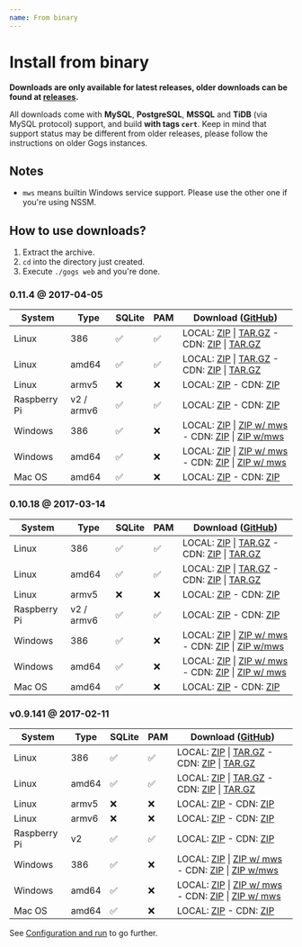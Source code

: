```yaml
---
name: From binary
---
```


# Install from binary

**Downloads are only available for latest releases, older downloads can be found at [releases](https://github.com/gogits/gogs/releases).**

All downloads come with **MySQL**, **PostgreSQL**, **MSSQL** and **TiDB** (via MySQL protocol) support, and build **with tags `cert`**. Keep in mind that support status may be different from older releases, please follow the instructions on older Gogs instances.

## Notes

- `mws` means builtin Windows service support. Please use the other one if you're using NSSM.

## How to use downloads?

1. Extract the archive.
2. `cd` into the directory just created.
3. Execute `./gogs web` and you're done.

### 0.11.4 @ 2017-04-05

|System|Type|SQLite|PAM|Download ([GitHub](https://github.com/gogits/gogs/releases/tag/v0.11.4))|
|------|----|------|---|--------|
|Linux|386|✅|✅|LOCAL: [ZIP](https://dl.gogs.io/0.11.4/linux_386.zip) \| [TAR.GZ](https://dl.gogs.io/0.11.4/linux_386.tar.gz) - CDN: [ZIP](https://cdn.gogs.io/0.11.4/linux_386.zip) \| [TAR.GZ](https://cdn.gogs.io/0.11.4/linux_386.tar.gz)|
|Linux|amd64|✅|✅|LOCAL: [ZIP](https://dl.gogs.io/0.11.4/linux_amd64.zip) \| [TAR.GZ](https://dl.gogs.io/0.11.4/linux_amd64.tar.gz) - CDN: [ZIP](https://cdn.gogs.io/0.11.4/linux_amd64.zip) \| [TAR.GZ](https://cdn.gogs.io/0.11.4/linux_amd64.tar.gz)|
|Linux|armv5|❌|❌|LOCAL: [ZIP](https://dl.gogs.io/0.11.4/linux_armv5.zip) - CDN: [ZIP](https://cdn.gogs.io/0.11.4/linux_armv5.zip)|
|Raspberry Pi|v2 / armv6|✅|✅|LOCAL: [ZIP](https://dl.gogs.io/0.11.4/raspi2_armv6.zip) - CDN: [ZIP](https://cdn.gogs.io/0.11.4/raspi2_armv6.zip)|
|Windows|386|✅|❌|LOCAL: [ZIP](https://dl.gogs.io/0.11.4/windows_386.zip) \| [ZIP w/ mws](https://dl.gogs.io/0.11.4/windows_386_mws.zip) - CDN: [ZIP](https://cdn.gogs.io/0.11.4/windows_386.zip) \| [ZIP w/mws](https://cdn.gogs.io/0.11.4/windows_386_mws.zip)|
|Windows|amd64|✅|❌|LOCAL: [ZIP](https://dl.gogs.io/0.11.4/windows_amd64.zip) \| [ZIP w/ mws](https://dl.gogs.io/0.11.4/windows_amd64_mws.zip) - CDN: [ZIP](https://cdn.gogs.io/0.11.4/windows_amd64.zip) \| [ZIP w/ mws](https://cdn.gogs.io/0.11.4/windows_amd64_mws.zip)|
|Mac OS|amd64|✅|❌|LOCAL: [ZIP](https://dl.gogs.io/0.11.4/darwin_amd64.zip) - CDN: [ZIP](https://cdn.gogs.io/0.11.4/darwin_amd64.zip)|

### 0.10.18 @ 2017-03-14

|System|Type|SQLite|PAM|Download ([GitHub](https://github.com/gogits/gogs/releases/tag/v0.10.18))|
|------|----|------|---|--------|
|Linux|386|✅|✅|LOCAL: [ZIP](https://dl.gogs.io/0.10.18/linux_386.zip) \| [TAR.GZ](https://dl.gogs.io/0.10.18/linux_386.tar.gz) - CDN: [ZIP](https://cdn.gogs.io/0.10.18/linux_386.zip) \| [TAR.GZ](https://cdn.gogs.io/0.10.18/linux_386.tar.gz)|
|Linux|amd64|✅|✅|LOCAL: [ZIP](https://dl.gogs.io/0.10.18/linux_amd64.zip) \| [TAR.GZ](https://dl.gogs.io/0.10.18/linux_amd64.tar.gz) - CDN: [ZIP](https://cdn.gogs.io/0.10.18/linux_amd64.zip) \| [TAR.GZ](https://cdn.gogs.io/0.10.18/linux_amd64.tar.gz)|
|Linux|armv5|❌|❌|LOCAL: [ZIP](https://dl.gogs.io/0.10.18/linux_armv5.zip) - CDN: [ZIP](https://cdn.gogs.io/0.10.18/linux_armv5.zip)|
|Raspberry Pi|v2 / armv6|✅|✅|LOCAL: [ZIP](https://dl.gogs.io/0.10.18/raspi2_armv6.zip) - CDN: [ZIP](https://cdn.gogs.io/0.10.18/raspi2_armv6.zip)|
|Windows|386|✅|❌|LOCAL: [ZIP](https://dl.gogs.io/0.10.18/windows_386.zip) \| [ZIP w/ mws](https://dl.gogs.io/0.10.18/windows_386_mws.zip) - CDN: [ZIP](https://cdn.gogs.io/0.10.18/windows_386.zip) \| [ZIP w/mws](https://cdn.gogs.io/0.10.18/windows_386_mws.zip)|
|Windows|amd64|✅|❌|LOCAL: [ZIP](https://dl.gogs.io/0.10.18/windows_amd64.zip) \| [ZIP w/ mws](https://dl.gogs.io/0.10.18/windows_amd64_mws.zip) - CDN: [ZIP](https://cdn.gogs.io/0.10.18/windows_amd64.zip) \| [ZIP w/ mws](https://cdn.gogs.io/0.10.18/windows_amd64_mws.zip)|
|Mac OS|amd64|✅|❌|LOCAL: [ZIP](https://dl.gogs.io/0.10.18/darwin_amd64.zip) - CDN: [ZIP](https://cdn.gogs.io/0.10.18/darwin_amd64.zip)|

### v0.9.141 @ 2017-02-11

|System|Type|SQLite|PAM|Download ([GitHub](https://github.com/gogits/gogs/releases/tag/v0.9.141))|
|------|----|------|---|--------|
|Linux|386|✅|✅|LOCAL: [ZIP](https://dl.gogs.io/gogs_v0.9.141_linux_386.zip) \| [TAR.GZ](https://dl.gogs.io/gogs_v0.9.141_linux_386.tar.gz) - CDN: [ZIP](https://cdn.gogs.io/gogs_v0.9.141_linux_386.zip) \| [TAR.GZ](https://cdn.gogs.io/gogs_v0.9.141_linux_386.tar.gz)|
|Linux|amd64|✅|✅|LOCAL: [ZIP](https://dl.gogs.io/gogs_v0.9.141_linux_amd64.zip) \| [TAR.GZ](https://dl.gogs.io/gogs_v0.9.141_linux_amd64.tar.gz) - CDN: [ZIP](https://cdn.gogs.io/gogs_v0.9.141_linux_amd64.zip) \| [TAR.GZ](https://cdn.gogs.io/gogs_v0.9.141_linux_amd64.tar.gz)|
|Linux|armv5|❌|❌|LOCAL: [ZIP](https://dl.gogs.io/gogs_v0.9.141_linux_armv5.zip) - CDN: [ZIP](https://cdn.gogs.io/gogs_v0.9.141_linux_armv5.zip)|
|Linux|armv6|❌|❌|LOCAL: [ZIP](https://dl.gogs.io/gogs_v0.9.141_linux_armv6.zip) - CDN: [ZIP](https://cdn.gogs.io/gogs_v0.9.141_linux_armv6.zip)|
|Raspberry Pi|v2|✅|✅|LOCAL: [ZIP](https://dl.gogs.io/gogs_v0.9.141_raspi2_armv6.zip) - CDN: [ZIP](https://cdn.gogs.io/gogs_v0.9.141_raspi2_armv6.zip)|
|Windows|386|✅|❌|LOCAL: [ZIP](https://dl.gogs.io/gogs_v0.9.141_windows_386.zip) \| [ZIP w/ mws](https://dl.gogs.io/gogs_v0.9.141_windows_386_mws.zip) - CDN: [ZIP](https://cdn.gogs.io/gogs_v0.9.141_windows_386.zip) \| [ZIP w/mws](https://cdn.gogs.io/gogs_v0.9.141_windows_386_mws.zip)|
|Windows|amd64|✅|❌|LOCAL: [ZIP](https://dl.gogs.io/gogs_v0.9.141_windows_amd64.zip) \| [ZIP w/ mws](https://dl.gogs.io/gogs_v0.9.141_windows_amd64_mws.zip) - CDN: [ZIP](https://cdn.gogs.io/gogs_v0.9.141_windows_amd64.zip) \| [ZIP w/ mws](https://cdn.gogs.io/gogs_v0.9.141_windows_amd64_mws.zip)|
|Mac OS|amd64|✅|❌|LOCAL: [ZIP](https://dl.gogs.io/gogs_v0.9.141_darwin_amd64.zip) - CDN: [ZIP](https://cdn.gogs.io/gogs_v0.9.141_darwin_amd64.zip)|

See [Configuration and run](/docs/installation/configuration_and_run.html) to go further.